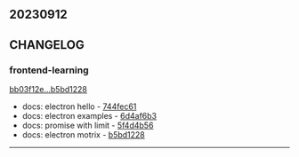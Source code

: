 ## 20230912

## CHANGELOG

### frontend-learning

[bb03f12e...b5bd1228](https://github.com/zhbhun/frontend-learning/compare/bb03f12e...b5bd1228)

* docs: electron hello - [744fec61](https://github.com/zhbhun/frontend-learning/commit/744fec613d73c8d9cdc637d459ebd641348c2f93)
* docs: electron examples - [6d4af6b3](https://github.com/zhbhun/frontend-learning/commit/6d4af6b3ab5f17c2dd42613b499b6906096080f7)
* docs: promise with limit - [5f4d4b56](https://github.com/zhbhun/frontend-learning/commit/5f4d4b56860f985cbb3f3dcee2d5e5c94f6fcd78)
* docs: electron motrix - [b5bd1228](https://github.com/zhbhun/frontend-learning/commit/b5bd12283d9b844b748968b9c96e4ae59e74de30)

---

